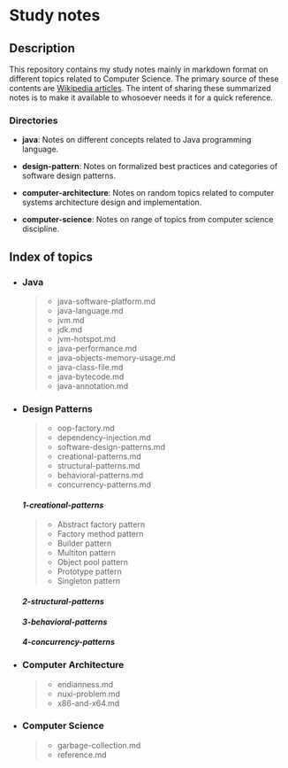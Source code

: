 Study notes
=========

Description
-----

This repository contains my study notes mainly in markdown format on different topics related to Computer Science. The primary source of these contents are [Wikipedia articles](https://en.wikipedia.org). The intent of sharing these summarized notes is to make it available to whosoever needs it for a quick reference.

### Directories

- **java**: Notes on different concepts related to Java programming language.

- **design-pattern**: Notes on formalized best practices and categories of software design patterns.

- **computer-architecture**: Notes on random topics related to computer systems architecture design and implementation.

- **computer-science**: Notes on range of topics from computer science discipline.


Index of topics
-----

- ### **Java**
	> * java-software-platform.md
	> * java-language.md
	> * jvm.md
	> * jdk.md
	> * jvm-hotspot.md
	> * java-performance.md
	> * java-objects-memory-usage.md
	> * java-class-file.md
	> * java-bytecode.md
	> * java-annotation.md


- ### **Design Patterns**
	> * oop-factory.md
	> * dependency-injection.md
	> * software-design-patterns.md
	> * creational-patterns.md
	> * structural-patterns.md
	> * behavioral-patterns.md
	> * concurrency-patterns.md
	
	#### *1-creational-patterns*
	> * Abstract factory pattern
	> * Factory method pattern
	> * Builder pattern
	> * Multiton pattern
	> * Object pool pattern
	> * Prototype pattern
	> * Singleton pattern
	
	#### *2-structural-patterns*
	
	#### *3-behavioral-patterns*
	
	#### *4-concurrency-patterns*



- ### **Computer Architecture**
	> * endianness.md
	> * nuxi-problem.md
	> * x86-and-x64.md


- ### **Computer Science**
	> * garbage-collection.md
	> * reference.md
